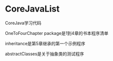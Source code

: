 # CoreJavaList
CoreJava学习代码

OneToFourChapter package是1到4章的书本程序清单

inheritance是第5章继承的第一个示例程序

abstractClasses是关于抽象类的测试程序

